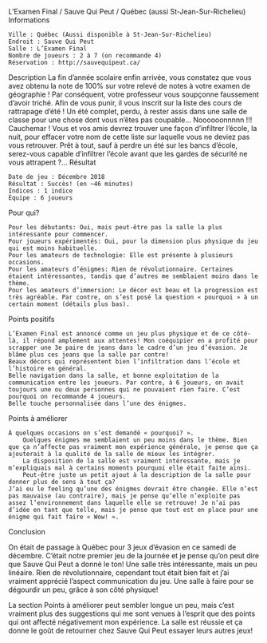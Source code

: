 
L’Examen Final / Sauve Qui Peut / Québec (aussi St-Jean-Sur-Richelieu)
Informations

    Ville : Québec (Aussi disponible à St-Jean-Sur-Richelieu)
    Endroit : Sauve Qui Peut
    Salle : L’Examen Final
    Nombre de joueurs : 2 à 7 (on recommande 4)
    Réservation : http://sauvequipeut.ca/

Description
La fin d’année scolaire enfin arrivée, vous constatez que vous avez obtenu la note de 100% sur votre relevé de notes à votre examen de géographie ! Par conséquent, votre professeur vous soupçonne faussement d’avoir triché. Afin de vous punir, il vous inscrit sur la liste des cours de rattrapage d’été ! Un été complet, perdu, à rester assis dans une salle de classe pour une chose dont vous n’êtes pas coupable… Noooooonnnnn !!! Cauchemar ! Vous et vos amis devrez trouver une façon d’infiltrer l’école, la nuit, pour effacer votre nom de cette liste sur laquelle vous ne deviez pas vous retrouver. Prêt à tout, sauf à perdre un été sur les bancs d’école, serez-vous capable d’infiltrer l’école avant que les gardes de sécurité ne vous attrapent ?…
Résultat

    Date de jeu : Décembre 2018
    Résultat : Succès! (en ~46 minutes)
    Indices : 1 indice
    Équipe : 6 joueurs

Pour qui?

    Pour les débutants: Oui, mais peut-être pas la salle la plus intéressante pour commencer.
    Pour joueurs expérimentés: Oui, pour la dimension plus physique du jeu qui est moins habituelle.
    Pour les amateurs de technologie: Elle est présente à plusieurs occasions.
    Pour les amateurs d’énigmes: Rien de révolutionnaire. Certaines étaient intéressantes, tandis que d’autres me semblaient moins dans le thème.
    Pour les amateurs d’immersion: Le décor est beau et la progression est très agréable. Par contre, on s’est posé la question « pourquoi » à un certain moment (détails plus bas).

 Points positifs

    L’Examen Final est annoncé comme un jeu plus physique et de ce côté-là, il répond amplement aux attentes! Mon coéquipier en a profité pour scrapper une 3e paire de jeans dans le cadre d’un jeu d’évasion. Je blâme plus ces jeans que la salle par contre!
    Beaux décors qui représentent bien l’infiltration dans l’école et l’histoire en général.
    Belle navigation dans la salle, et bonne exploitation de la communication entre les joueurs. Par contre, à 6 joueurs, on avait toujours une ou deux personnes qui ne pouvaient rien faire. C’est pourquoi on recommande 4 joueurs.
    Belle touche personnalisée dans l’une des énigmes.

Points à améliorer

    À quelques occasions on s’est demandé « pourquoi? ».
        Quelques énigmes me semblaient un peu moins dans le thème. Bien que ça n’affecte pas vraiment mon expérience générale, je pense que ça ajouterait à la qualité de la salle de mieux les intégrer.
        La disposition de la salle est vraiment intéressante, mais je m’expliquais mal à certains moments pourquoi elle était faite ainsi.
        Peut-être juste un petit ajout à la description de la salle pour donner plus de sens à tout ça?
    J’ai eu le feeling qu’une des énigmes devrait être changée. Elle n’est pas mauvaise (au contraire), mais je pense qu’elle n’exploite pas assez l’environnement dans laquelle elle se retrouve! Je n’ai pas d’idée en tant que telle, mais je pense que tout est en place pour une énigme qui fait faire « Wow! ».

Conclusion

On était de passage à Québec pour 3 jeux d’évasion en ce samedi de décembre. C’était notre premier jeu de la journée et je pense qu’on peut dire que Sauve Qui Peut a donné le ton! Une salle très intéressante, mais un peu linéaire. Rien de révolutionnaire, cependant tout était bien fait et j’ai vraiment apprécié l’aspect communication du jeu. Une salle à faire pour se dégourdir un peu, grâce à son côté physique!

La section Points à améliorer peut sembler longue un peu, mais c’est vraiment plus des suggestions qui me sont venues à l’esprit que des points qui ont affecté négativement mon expérience. La salle est réussie et ça donne le goût de retourner chez Sauve Qui Peut essayer leurs autres jeux!
